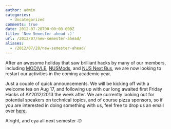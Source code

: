 ```yaml
---
author: admin
categories:
  - Uncategorized
comments: true
date: 2012-07-28T00:00:00.000Z
title: 'New Semester ahead :)'
url: /2012/07/new-semester-ahead/
aliases:
  - /2012/07/28/new-semester-ahead/
---
```


After an awesome holiday that saw brilliant hacks by many of our members, including <a href="http://modivle.yrmichael.com/welcome" title="modivle" target="_blank">MODIVLE</a>, <a href="http://nusmods.com/" title="nusmods" target="_blank">NUSMods</a>, and <a href="https://play.google.com/store/apps/details?id=nus.ais.mobile.android.shuttlebus&hl=en" title="nus next bus" target="_blank">NUS Next Bus</a>, we are now looking to restart our activities in the coming academic year.

Just a couple of quick announcements. We will be kicking off with a welcome tea on Aug 17, and following up with our long awaited first Friday Hacks of AY2012/2013 the week after. We are currently looking out for potential speakers on technical topics, and of course pizza sponsors, so if you are interested in doing something with us, feel free to drop us an email over <a href="/contact/" target="_blank">here</a>.

Alright, and cya all next semester :D
